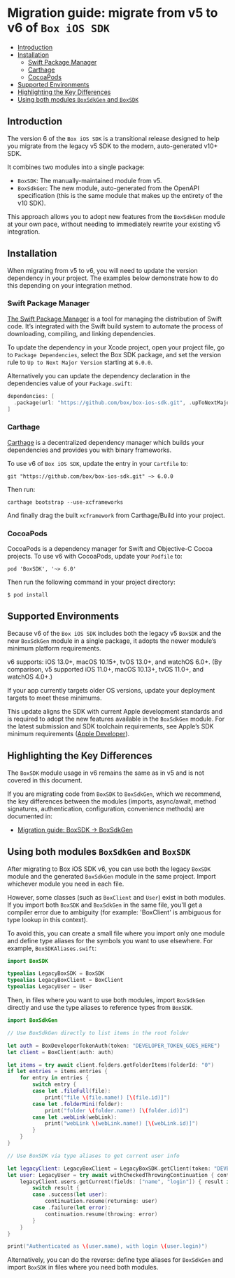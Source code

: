 # Migration guide: migrate from v5 to v6 of `Box iOS SDK`

<!-- START doctoc generated TOC please keep comment here to allow auto update -->
<!-- DON'T EDIT THIS SECTION, INSTEAD RE-RUN doctoc TO UPDATE -->

- [Introduction](#introduction)
- [Installation](#installation)
  - [Swift Package Manager](#swift-package-manager)
  - [Carthage](#carthage)
  - [CocoaPods](#cocoapods)
- [Supported Environments](#supported-environments)
- [Highlighting the Key Differences](#highlighting-the-key-differences)
- [Using both modules `BoxSdkGen` and `BoxSDK`](#using-both-modules-boxsdkgen-and-boxsdk)

<!-- END doctoc generated TOC please keep comment here to allow auto update -->

## Introduction

The version 6 of the `Box iOS SDK` is a transitional release designed to help you migrate from the legacy v5 SDK to the modern, auto-generated v10+ SDK.

It combines two modules into a single package:

- `BoxSDK`: The manually-maintained module from v5.
- `BoxSdkGen`: The new module, auto-generated from the OpenAPI specification (this is the same module that makes up the entirety of the v10 SDK).

This approach allows you to adopt new features from the `BoxSdkGen` module at your own pace, without needing to immediately rewrite your existing v5 integration.

## Installation

When migrating from v5 to v6, you will need to update the version dependency in your project. The examples below demonstrate how to do this depending on your integration method.

### Swift Package Manager

[The Swift Package Manager](https://www.swift.org/package-manager/) is a tool for managing the distribution of Swift code.
It’s integrated with the Swift build system to automate the process of downloading, compiling, and linking dependencies.

To update the dependency in your Xcode project, open your project file, go to `Package Dependencies`, select the Box SDK package, and set the version rule to `Up to Next Major Version` starting at `6.0.0`.

Alternatively you can update the dependency declaration in the dependencies value of your `Package.swift`:

```swift
dependencies: [
  .package(url: "https://github.com/box/box-ios-sdk.git", .upToNextMajor(from: "6.0.0"))
]
```

### Carthage

[Carthage](https://github.com/Carthage/Carthage) is a decentralized dependency manager which builds your dependencies and provides you with binary frameworks.

To use v6 of `Box iOS SDK`, update the entry in your `Cartfile` to:

```shell
git "https://github.com/box/box-ios-sdk.git" ~> 6.0.0
```

Then run:

```shell
carthage bootstrap --use-xcframeworks
```

And finally drag the built `xcframework` from Carthage/Build into your project.

### CocoaPods

CocoaPods is a dependency manager for Swift and Objective-C Cocoa projects.
To use v6 with CocoaPods, update your `Podfile` to:

```shell
pod 'BoxSDK', '~> 6.0'
```

Then run the following command in your project directory:

```shell
$ pod install
```

## Supported Environments

Because v6 of the `Box iOS SDK` includes both the legacy v5 `BoxSDK` and the new `BoxSdkGen` module in a single package, it adopts the newer module’s minimum platform requirements.

v6 supports: iOS 13.0+, macOS 10.15+, tvOS 13.0+, and watchOS 6.0+. (By comparison, v5 supported iOS 11.0+, macOS 10.13+, tvOS 11.0+, and watchOS 4.0+.)

If your app currently targets older OS versions, update your deployment targets to meet these minimums.

This update aligns the SDK with current Apple development standards and is required to adopt the new features available in the `BoxSdkGen` module. For the latest submission and SDK toolchain requirements, see Apple’s SDK minimum requirements ([Apple Developer](https://developer.apple.com/news/upcoming-requirements/?id=02212025a)).

## Highlighting the Key Differences

The `BoxSDK` module usage in v6 remains the same as in v5 and is not covered in this document.

If you are migrating code from `BoxSDK` to `BoxSdkGen`, which we recommend, the key differences between the modules (imports, async/await, method signatures, authentication, configuration, convenience methods) are documented in:

- [Migration guide: BoxSDK → BoxSdkGen](./from-BoxSDK-to-BoxSdkGen.md)

## Using both modules `BoxSdkGen` and `BoxSDK`

After migrating to Box iOS SDK v6, you can use both the legacy `BoxSDK` module and the generated `BoxSdkGen` module in the same project. Import whichever module you need in each file.

However, some classes (such as `BoxClient` and `User`) exist in both modules. If you import both `BoxSDK` and `BoxSdkGen` in the same file, you'll get a compiler error due to ambiguity (for example: 'BoxClient' is ambiguous for type lookup in this context).

To avoid this, you can create a small file where you import only one module and define type aliases for the symbols you want to use elsewhere. For example, `BoxSDKAliases.swift`:

```swift
import BoxSDK

typealias LegacyBoxSDK = BoxSDK
typealias LegacyBoxClient = BoxClient
typealias LegacyUser = User
```

Then, in files where you want to use both modules, import `BoxSdkGen` directly and use the type aliases to reference types from `BoxSDK`.

```swift
import BoxSdkGen

// Use BoxSdkGen directly to list items in the root folder

let auth = BoxDeveloperTokenAuth(token: "DEVELOPER_TOKEN_GOES_HERE")
let client = BoxClient(auth: auth)

let items = try await client.folders.getFolderItems(folderId: "0")
if let entries = items.entries {
    for entry in entries {
        switch entry {
        case let .fileFull(file):
            print("file \(file.name!) [\(file.id)]")
        case let .folderMini(folder):
            print("folder \(folder.name!) [\(folder.id)]")
        case let .webLink(webLink):
            print("webLink \(webLink.name!) [\(webLink.id)]")
        }
    }
}

// Use BoxSDK via type aliases to get current user info

let legacyClient: LegacyBoxClient = LegacyBoxSDK.getClient(token: "DEVELOPER_TOKEN_GOES_HERE")
let user: LegacyUser = try await withCheckedThrowingContinuation { continuation in
    legacyClient.users.getCurrent(fields: ["name", "login"]) { result in
        switch result {
        case .success(let user):
            continuation.resume(returning: user)
        case .failure(let error):
            continuation.resume(throwing: error)
        }
    }
}

print("Authenticated as \(user.name), with login \(user.login)")
```

Alternatively, you can do the reverse: define type aliases for `BoxSdkGen` and import `BoxSDK` in files where you need both modules.
